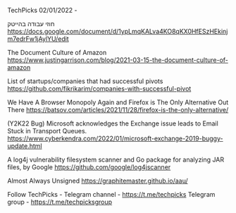 TechPicks 02/01/2022 -

‎חוזי עבודה בהייטק
https://docs.google.com/document/d/1ypLmqKALva4KO8qKX0HfESzHEkinjm7edrFw1jAylYU/edit

The Document Culture of Amazon
https://www.justingarrison.com/blog/2021-03-15-the-document-culture-of-amazon

List of startups/companies that had successful pivots
https://github.com/fikrikarim/companies-with-successful-pivot

We Have A Browser Monopoly Again and Firefox is The Only Alternative Out There
https://batsov.com/articles/2021/11/28/firefox-is-the-only-alternative/

(Y2K22 Bug) Microsoft acknowledges the Exchange issue leads to Email Stuck in Transport Queues.
https://www.cyberkendra.com/2022/01/microsoft-exchange-2019-buggy-update.html

A log4j vulnerability filesystem scanner and Go package for analyzing JAR files, by Google
https://github.com/google/log4jscanner

Almost Always Unsigned
https://graphitemaster.github.io/aau/

Follow TechPicks -
Telegram channel - https://t.me/techpicks
Telegram group - https://t.me/techpicksgroup